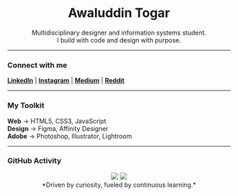 <h1 align="center">Awaluddin Togar</h1>

<p align="center">
  Multidisciplinary designer and information systems student. <br>
  I build with code and design with purpose.
</p>

---

### **Connect with me**

[**LinkedIn**](https://linkedin.com/in/awaluddintogar) | [**Instagram**](https://instagram.com/awtogarr_) | [**Medium**](https://medium.com/@awaludintogar) | [**Reddit**](https://reddit.com/user/garristatic)

---

### **My Toolkit**

**Web** → HTML5, CSS3, JavaScript <br>
**Design** → Figma, Affinity Designer <br>
**Adobe** → Photoshop, Illustrator, Lightroom

---

### **GitHub Activity**

<div align="center">
  <img src="https://github-readme-stats.vercel.app/api?username=awtogar&show_icons=true&theme=minimal&hide_border=true&bg_color=00000000" />
  <img src="https://github-readme-stats.vercel.app/api/top-langs/?username=awtogar&layout=compact&theme=minimal&hide_border=true&bg_color=00000000" />
</div>

<div align="center">
  *Driven by curiosity, fueled by continuous learning.*
</div>
